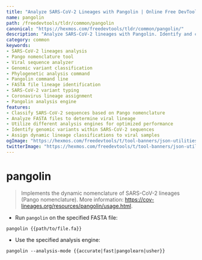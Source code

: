 ```yaml
---
title: "Analyze SARS-CoV-2 Lineages with Pangolin | Online Free DevTools by Hexmos"
name: pangolin
path: /freedevtools/tldr/common/pangolin
canonical: "https://hexmos.com/freedevtools/tldr/common/pangolin/"
description: "Analyze SARS-CoV-2 lineages with Pangolin. Identify and classify viral sequences using dynamic nomenclature and analysis engines. Free online tool, no registration required."
category: common
keywords:
- SARS-CoV-2 lineages analysis
- Pango nomenclature tool
- Viral sequence analyzer
- Genomic variant classification
- Phylogenetic analysis command
- Pangolin command line
- FASTA file lineage identification
- SARS-CoV-2 variant typing
- Coronavirus lineage assignment
- Pangolin analysis engine
features:
- Classify SARS-CoV-2 sequences based on Pango nomenclature
- Analyze FASTA files to determine viral lineage
- Utilize different analysis engines for optimized performance
- Identify genomic variants within SARS-CoV-2 sequences
- Assign dynamic lineage classifications to viral samples
ogImage: "https://hexmos.com/freedevtools/t/tool-banners/json-utilities-banner.png"
twitterImage: "https://hexmos.com/freedevtools/t/tool-banners/json-utilities-banner.png"
---
```


# pangolin

> Implements the dynamic nomenclature of SARS-CoV-2 lineages (Pango nomenclature).
> More information: <https://cov-lineages.org/resources/pangolin/usage.html>.

- Run `pangolin` on the specified FASTA file:

`pangolin {{path/to/file.fa}}`

- Use the specified analysis engine:

`pangolin --analysis-mode {{accurate|fast|pangolearn|usher}}`
